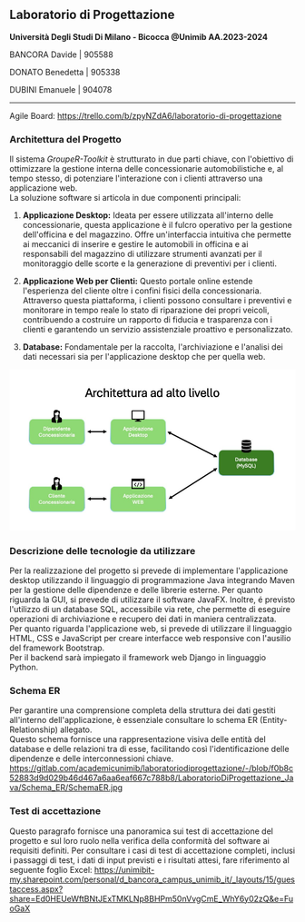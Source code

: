 ## Laboratorio di Progettazione

**Università Degli Studi Di Milano - Bicocca @Unimib AA.2023-2024**

BANCORA Davide       | 905588

DONATO Benedetta     | 905338

DUBINI Emanuele      | 904078 

________________
Agile Board: https://trello.com/b/zpyNZdA6/laboratorio-di-progettazione

### Architettura del Progetto

Il sistema *GroupeR-Toolkit* è strutturato in due parti chiave, con l'obiettivo di ottimizzare la gestione interna delle concessionarie automobilistiche e, al tempo stesso, di potenziare l'interazione con i clienti attraverso una applicazione web.\
La soluzione software si articola in due componenti principali:
  
1. **Applicazione Desktop:** Ideata per essere utilizzata all'interno delle concessionarie, questa applicazione è il fulcro operativo per la gestione dell'officina e del magazzino. Offre un'interfaccia intuitiva che permette ai meccanici di inserire e gestire le automobili in officina e ai responsabili del magazzino di utilizzare strumenti avanzati per il monitoraggio delle scorte e la generazione di preventivi per i clienti.

2. **Applicazione Web per Clienti:** Questo portale online estende l'esperienza del cliente oltre i confini fisici della concessionaria. Attraverso questa piattaforma, i clienti possono consultare i preventivi e monitorare in tempo reale lo stato di riparazione dei propri veicoli, contribuendo a costruire un rapporto di fiducia e trasparenza con i clienti e garantendo un servizio assistenziale proattivo e personalizzato.

3. **Database:** Fondamentale per la raccolta, l'archiviazione e l'analisi dei dati necessari sia per l'applicazione desktop che per quella web.

<p align="center">
  <img src="Schema_ER/Architettura_Alto_Livello.jpeg" alt="Architettura Alto Livello">
</p>

### Descrizione delle tecnologie da utilizzare 

Per la realizzazione del progetto si prevede di implementare l'applicazione desktop utilizzando il linguaggio di programmazione Java integrando Maven per la gestione delle dipendenze e delle librerie esterne. Per quanto riguarda la GUI, si prevede di utilizzare il software JavaFX. Inoltre, é previsto l'utilizzo di un database SQL, accessibile via rete, che permette di eseguire operazioni di archiviazione e recupero dei dati in maniera centralizzata.\
Per quanto riguarda l'applicazione web, si prevede di utilizzare il linguaggio HTML, CSS e JavaScript per creare interfacce web responsive con l'ausilio del framework Bootstrap.\
Per il backend sarà impiegato il framework web Django in linguaggio Python.

### Schema ER

Per garantire una comprensione completa della struttura dei dati gestiti all'interno dell'applicazione, è essenziale consultare lo schema ER (Entity-Relationship) allegato.\
Questo schema fornisce una rappresentazione visiva delle entità del database e delle relazioni tra di esse, facilitando così l'identificazione delle dipendenze e delle interconnessioni chiave.\
https://gitlab.com/academicunimib/laboratoriodiprogettazione/-/blob/f0b8c52883d9d029b46d467a6aa6eaf667c788b8/LaboratorioDiProgettazione_Java/Schema_ER/SchemaER.jpg

### Test di accettazione

Questo paragrafo fornisce una panoramica sui test di accettazione del progetto e sul loro ruolo nella verifica della conformità del software ai requisiti definiti.
Per consultare i casi di test di accettazione completi, inclusi i passaggi di test, i dati di input previsti e i risultati attesi, fare riferimento al seguente foglio Excel:
https://unimibit-my.sharepoint.com/personal/d_bancora_campus_unimib_it/_layouts/15/guestaccess.aspx?share=Ed0HEUeWftBNtJExTMKLNp8BHPm50nVvgCmE_WhY6y02zQ&e=FuoGaX


